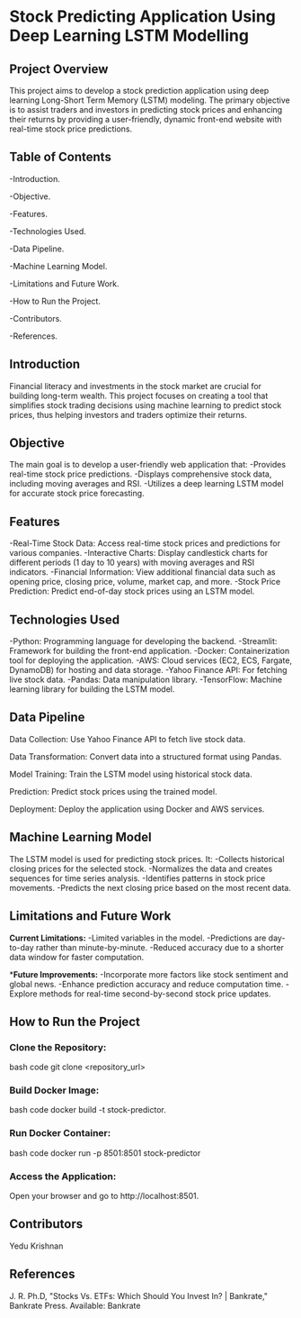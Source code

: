 # Stock Predicting Application Using Deep Learning LSTM Modelling

## Project Overview
This project aims to develop a stock prediction application using deep learning Long-Short Term Memory (LSTM) modeling. The primary objective is to assist traders and investors in predicting stock prices and enhancing their returns by providing a user-friendly, dynamic front-end website with real-time stock price predictions.

## Table of Contents
-Introduction.

-Objective.

-Features.

-Technologies Used.

-Data Pipeline.

-Machine Learning Model.

-Limitations and Future Work.

-How to Run the Project.

-Contributors.

-References.

## Introduction
Financial literacy and investments in the stock market are crucial for building long-term wealth. This project focuses on creating a tool that simplifies stock trading decisions using machine learning to predict stock prices, thus helping investors and traders optimize their returns.

## Objective
The main goal is to develop a user-friendly web application that:
-Provides real-time stock price predictions.
-Displays comprehensive stock data, including moving averages and RSI.
-Utilizes a deep learning LSTM model for accurate stock price forecasting.

## Features
-Real-Time Stock Data: Access real-time stock prices and predictions for various companies.
-Interactive Charts: Display candlestick charts for different periods (1 day to 10 years) with moving averages and RSI indicators.
-Financial Information: View additional financial data such as opening price, closing price, volume, market cap, and more.
-Stock Price Prediction: Predict end-of-day stock prices using an LSTM model.

## Technologies Used
-Python: Programming language for developing the backend.
-Streamlit: Framework for building the front-end application.
-Docker: Containerization tool for deploying the application.
-AWS: Cloud services (EC2, ECS, Fargate, DynamoDB) for hosting and data storage.
-Yahoo Finance API: For fetching live stock data.
-Pandas: Data manipulation library.
-TensorFlow: Machine learning library for building the LSTM model.

## Data Pipeline
Data Collection: Use Yahoo Finance API to fetch live stock data.


Data Transformation: Convert data into a structured format using Pandas.

Model Training: Train the LSTM model using historical stock data.

Prediction: Predict stock prices using the trained model.

Deployment: Deploy the application using Docker and AWS services.

## Machine Learning Model
The LSTM model is used for predicting stock prices. It:
-Collects historical closing prices for the selected stock.
-Normalizes the data and creates sequences for time series analysis.
-Identifies patterns in stock price movements.
-Predicts the next closing price based on the most recent data.

## Limitations and Future Work

**Current Limitations:**
-Limited variables in the model.
-Predictions are day-to-day rather than minute-by-minute.
-Reduced accuracy due to a shorter data window for faster computation.

***Future Improvements:**
-Incorporate more factors like stock sentiment and global news.
-Enhance prediction accuracy and reduce computation time.
-Explore methods for real-time second-by-second stock price updates.

## How to Run the Project

### Clone the Repository:
bash code
git clone <repository_url>

### Build Docker Image:
bash code
docker build -t stock-predictor.

### Run Docker Container:
bash code
docker run -p 8501:8501 stock-predictor

### Access the Application:
Open your browser and go to http://localhost:8501.

## Contributors

Yedu Krishnan


## References
J. R. Ph.D, "Stocks Vs. ETFs: Which Should You Invest In? | Bankrate," Bankrate Press. Available: Bankrate
